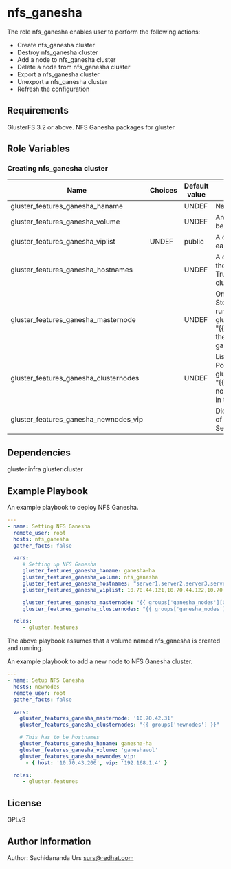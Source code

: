nfs_ganesha
=========

The role nfs_ganesha enables user to perform the following actions:

* Create nfs_ganesha cluster
* Destroy nfs_ganesha cluster
* Add a node to nfs_ganesha cluster
* Delete a node from nfs_ganesha cluster
* Export a nfs_ganesha cluster
* Unexport a nfs_ganesha cluster
* Refresh the configuration

Requirements
------------

GlusterFS 3.2 or above.
NFS Ganesha packages for gluster

Role Variables
--------------

### Creating nfs_ganesha cluster

| Name                     |Choices| Default value         | Comments                          |
|--------------------------|-------|-----------------------|-----------------------------------|
| gluster_features_ganesha_haname |  | UNDEF   | Name of the NFS Ganesha cluster.  |
| gluster_features_ganesha_volume |    | UNDEF    | An existing GlusterFS volume which will be exported through NFS Ganesha |
| gluster_features_ganesha_viplist    | UNDEF | public   | A comma separated list of virtual IPs for each of the nodes specified above. |
| gluster_features_ganesha_hostnames  |  | UNDEF | A comma separated list of hostnames, these are subset of nodes of the Gluster Trusted Pool that form the ganesha HA cluster|
| gluster_features_ganesha_masternode |    | UNDEF | One of the nodes from the Trusted Storage Pool, gluster commands will be run on this node. gluster_features_ganesha_masternode: "{{ groups['ganesha_nodes'][0] }}" - the first node of the inventory section ganesha_nodes will be used.|
| gluster_features_ganesha_clusternodes |    | UNDEF | List of the nodes in the Trusted Storage Pool. gluster_features_ganesha_clusternodes: "{{ groups['ganesha_nodes'] }}" - The nodes listed in section ganesha_nodes in the inventory. |
| gluster_features_ganesha_newnodes_vip | | | Dictionary containing the ip/hostname of new node and corresponding VIP. See example below. |

Dependencies
------------

gluster.infra
gluster.cluster

Example Playbook
----------------

An example playbook to deploy NFS Ganesha.

```yaml
---
- name: Setting NFS Ganesha
  remote_user: root
  hosts: nfs_ganesha
  gather_facts: false

  vars:
     # Setting up NFS Ganesha
     gluster_features_ganesha_haname: ganesha-ha
     gluster_features_ganesha_volume: nfs_ganesha
     gluster_features_ganesha_hostnames: "server1,server2,server3,server4"
     gluster_features_ganesha_viplist: 10.70.44.121,10.70.44.122,10.70.44.123,10.70.44.124

     gluster_features_ganesha_masternode: "{{ groups['ganesha_nodes'][0] }}"
     gluster_features_ganesha_clusternodes: "{{ groups['ganesha_nodes'] }}"

  roles:
     - gluster.features

```

The above playbook assumes that a volume named nfs_ganesha is created and running.

An example playbook to add a new node to NFS Ganesha cluster.

```yaml
---
- name: Setup NFS Ganesha
  hosts: newnodes
  remote_user: root
  gather_facts: false

  vars:
    gluster_features_ganesha_masternode: '10.70.42.31'
    gluster_features_ganesha_clusternodes: "{{ groups['newnodes'] }}"

    # This has to be hostnames
    gluster_features_ganesha_haname: ganesha-ha
    gluster_features_ganesha_volume: 'ganeshavol'
    gluster_features_ganesha_newnodes_vip:
      - { host: '10.70.43.206', vip: '192.168.1.4' }

  roles:
     - gluster.features

```

License
-------

GPLv3

Author Information
------------------

Author: Sachidananda Urs <surs@redhat.com>
